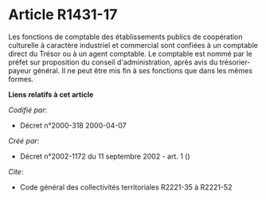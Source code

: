 # Article R1431-17

Les fonctions de comptable des établissements publics de coopération culturelle à caractère industriel et commercial sont
confiées à un comptable direct du Trésor ou à un agent comptable. Le comptable est nommé par le préfet sur proposition du
conseil d'administration, après avis du trésorier-payeur général. Il ne peut être mis fin à ses fonctions que dans les mêmes
formes.

**Liens relatifs à cet article**

_Codifié par_:

  - Décret n°2000-318 2000-04-07

_Créé par_:

  - Décret n°2002-1172 du 11 septembre 2002 - art. 1 ()

_Cite_:

  - Code général des collectivités territoriales R2221-35 à R2221-52
